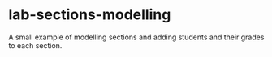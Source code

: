# lab-sections-modelling
A small example of modelling sections and adding students and their grades to each section.
